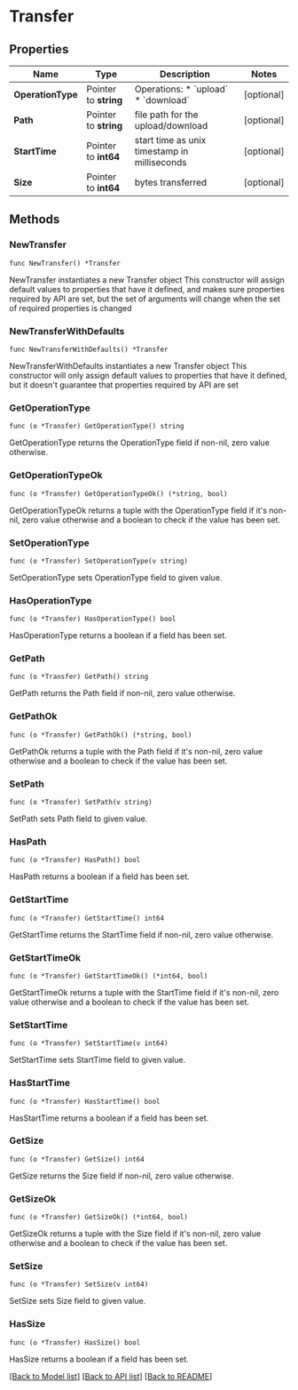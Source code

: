 # Transfer

## Properties

Name | Type | Description | Notes
------------ | ------------- | ------------- | -------------
**OperationType** | Pointer to **string** | Operations:   * &#x60;upload&#x60;   * &#x60;download&#x60;  | [optional] 
**Path** | Pointer to **string** | file path for the upload/download | [optional] 
**StartTime** | Pointer to **int64** | start time as unix timestamp in milliseconds | [optional] 
**Size** | Pointer to **int64** | bytes transferred | [optional] 

## Methods

### NewTransfer

`func NewTransfer() *Transfer`

NewTransfer instantiates a new Transfer object
This constructor will assign default values to properties that have it defined,
and makes sure properties required by API are set, but the set of arguments
will change when the set of required properties is changed

### NewTransferWithDefaults

`func NewTransferWithDefaults() *Transfer`

NewTransferWithDefaults instantiates a new Transfer object
This constructor will only assign default values to properties that have it defined,
but it doesn't guarantee that properties required by API are set

### GetOperationType

`func (o *Transfer) GetOperationType() string`

GetOperationType returns the OperationType field if non-nil, zero value otherwise.

### GetOperationTypeOk

`func (o *Transfer) GetOperationTypeOk() (*string, bool)`

GetOperationTypeOk returns a tuple with the OperationType field if it's non-nil, zero value otherwise
and a boolean to check if the value has been set.

### SetOperationType

`func (o *Transfer) SetOperationType(v string)`

SetOperationType sets OperationType field to given value.

### HasOperationType

`func (o *Transfer) HasOperationType() bool`

HasOperationType returns a boolean if a field has been set.

### GetPath

`func (o *Transfer) GetPath() string`

GetPath returns the Path field if non-nil, zero value otherwise.

### GetPathOk

`func (o *Transfer) GetPathOk() (*string, bool)`

GetPathOk returns a tuple with the Path field if it's non-nil, zero value otherwise
and a boolean to check if the value has been set.

### SetPath

`func (o *Transfer) SetPath(v string)`

SetPath sets Path field to given value.

### HasPath

`func (o *Transfer) HasPath() bool`

HasPath returns a boolean if a field has been set.

### GetStartTime

`func (o *Transfer) GetStartTime() int64`

GetStartTime returns the StartTime field if non-nil, zero value otherwise.

### GetStartTimeOk

`func (o *Transfer) GetStartTimeOk() (*int64, bool)`

GetStartTimeOk returns a tuple with the StartTime field if it's non-nil, zero value otherwise
and a boolean to check if the value has been set.

### SetStartTime

`func (o *Transfer) SetStartTime(v int64)`

SetStartTime sets StartTime field to given value.

### HasStartTime

`func (o *Transfer) HasStartTime() bool`

HasStartTime returns a boolean if a field has been set.

### GetSize

`func (o *Transfer) GetSize() int64`

GetSize returns the Size field if non-nil, zero value otherwise.

### GetSizeOk

`func (o *Transfer) GetSizeOk() (*int64, bool)`

GetSizeOk returns a tuple with the Size field if it's non-nil, zero value otherwise
and a boolean to check if the value has been set.

### SetSize

`func (o *Transfer) SetSize(v int64)`

SetSize sets Size field to given value.

### HasSize

`func (o *Transfer) HasSize() bool`

HasSize returns a boolean if a field has been set.


[[Back to Model list]](../README.md#documentation-for-models) [[Back to API list]](../README.md#documentation-for-api-endpoints) [[Back to README]](../README.md)


